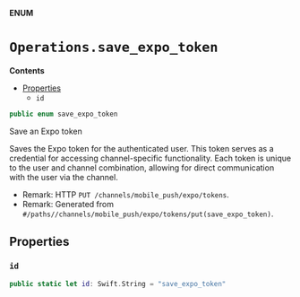**ENUM**

# `Operations.save_expo_token`

**Contents**

- [Properties](#properties)
  - `id`

```swift
public enum save_expo_token
```

Save an Expo token

Saves the Expo token for the authenticated user. This token serves as a credential for accessing channel-specific functionality. Each token is unique to the user and channel combination, allowing for direct communication with the user via the channel.

- Remark: HTTP `PUT /channels/mobile_push/expo/tokens`.
- Remark: Generated from `#/paths//channels/mobile_push/expo/tokens/put(save_expo_token)`.

## Properties
### `id`

```swift
public static let id: Swift.String = "save_expo_token"
```
